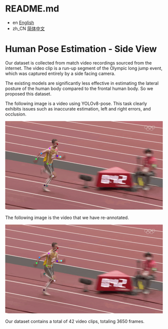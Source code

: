 # README.md
- en [English](README.md)
- zh_CN [简体中文](README_CN.md)


# Human Pose Estimation - Side View

Our dataset is collected from match video recordings sourced from the internet. The video clip is a run-up segment of the Olympic long jump event, which was captured entirely by a side facing camera.

The existing models are significantly less effective in estimating the lateral posture of the human body compared to the frontal human body. So we proposed this dataset.

The following image is a video using YOLOv8-pose. This task clearly exhibits issues such as inaccurate estimation, left and right errors, and occlusion.

![image](https://github.com/zhiSports/AI_Sports_Dataset/blob/main/data/Human_Pose_Estimatie_Side_View/img/raw.gif)

The following image is the video that we have re-annotated.

![image](https://github.com/zhiSports/AI_Sports_Dataset/blob/main/data/Human_Pose_Estimatie_Side_View/img/re.gif)


Our dataset contains a total of 42 video clips, totaling 3650 frames.


























